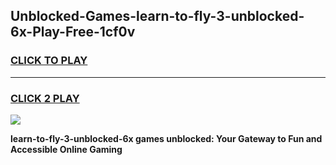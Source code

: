 
## Unblocked-Games-learn-to-fly-3-unblocked-6x-Play-Free-1cf0v
<h3>
<a href="https://premium76.site?title=learn-to-fly-3-unblocked-6x&ref=10A">CLICK TO PLAY</a></h3>
<hr>

<h3>
<a href="https://premium76.site?title=learn-to-fly-3-unblocked-6x&ref=10A">CLICK 2 PLAY</a>
  
</h3>

<a href="https://premium76.site?title=learn-to-fly-3-unblocked-6x&ref=10A"><img src="https://clearcache.store/games.png"></a>


**learn-to-fly-3-unblocked-6x games unblocked: Your Gateway to Fun and Accessible Online Gaming**

